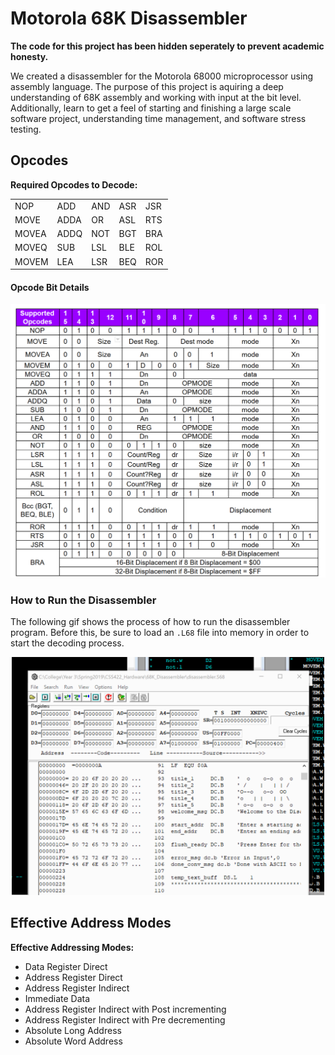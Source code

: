 # Motorola 68K Disassembler  

**The code for this project has been hidden seperately to prevent academic honesty.**

We created a disassembler for the Motorola 68000 microprocessor using assembly language. The purpose of this project is aquiring a deep understanding of 68K assembly and working with input at the bit level. Additionally, learn to get a feel of starting and finishing a large scale software project, understanding time management, and software stress testing.  

## Opcodes
**Required Opcodes to Decode:**

|   |   |   |   |   |
|---|---|---|---|---|
| NOP | ADD | AND | ASR | JSR |
| MOVE | ADDA | OR | ASL | RTS |
| MOVEA | ADDQ | NOT | BGT | BRA |
| MOVEQ | SUB | LSL | BLE | ROL |
| MOVEM | LEA | LSR | BEQ | ROR |

#### Opcode Bit Details
![opcode](/status_reports/opcode_table.PNG "opcodes")  

### How to Run the Disassembler

The following gif shows the process of how to run the disassembler program. Before this, be sure to load an `.L68` file into memory in order to start the decoding process.

<center>
<img src="status_reports/2019_5_31_OPCODES_EA_demo.gif" alt="drawing" width="500"/>
</center>

## Effective Address Modes
**Effective Addressing Modes:**
* Data Register Direct
* Address Register Direct
* Address Register Indirect
* Immediate Data
* Address Register Indirect with Post incrementing
* Address Register Indirect with Pre decrementing
* Absolute Long Address
* Absolute Word Address
